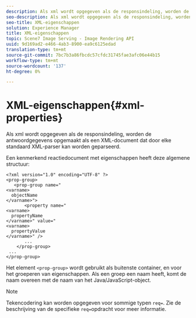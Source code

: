 ```yaml
---
description: Als xml wordt opgegeven als de responsindeling, worden de antwoordgegevens opgemaakt als een XML-document dat door elke standaard XML-parser kan worden geparseerd.
seo-description: Als xml wordt opgegeven als de responsindeling, worden de antwoordgegevens opgemaakt als een XML-document dat door elke standaard XML-parser kan worden geparseerd.
seo-title: XML-eigenschappen
solution: Experience Manager
title: XML-eigenschappen
topic: Scene7 Image Serving - Image Rendering API
uuid: 9d169ad2-e466-4ab3-8900-ea9c6125edad
translation-type: tm+mt
source-git-commit: 7bc7b3a86fbcdc57cfdc31745fae3afc06e44b15
workflow-type: tm+mt
source-wordcount: '137'
ht-degree: 0%

---
```



# XML-eigenschappen{#xml-properties}

Als xml wordt opgegeven als de responsindeling, worden de antwoordgegevens opgemaakt als een XML-document dat door elke standaard XML-parser kan worden geparseerd.

Een kenmerkend reactiedocument met eigenschappen heeft deze algemene structuur:

```
<?xml version="1.0" encoding="UTF-8" ?>
<prop-group>
   <prop-group name="
<varname>
  objectName
</varname>">
       <property name="
<varname>
  propertyName
</varname>" value="
<varname>
  propertyValue
</varname>" />
       ...
    </prop-group>
 ...
</prop-group>
```

Het element `<prop-group>` wordt gebruikt als buitenste container, en voor het groeperen van eigenschappen. Als een groep een naam heeft, komt de naam overeen met de naam van het Java/JavaScript-object.

>[!NOTE]
>
>Tekencodering kan worden opgegeven voor sommige typen `req=`. Zie de beschrijving van de specifieke `req=`opdracht voor meer informatie.

